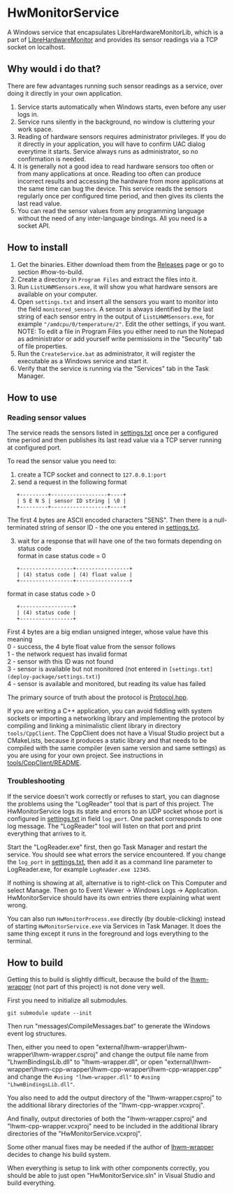 # HwMonitorService

A Windows service that encapsulates LibreHardwareMonitorLib, which is a part of [LibreHardwareMonitor](https://github.com/LibreHardwareMonitor/LibreHardwareMonitor)
and provides its sensor readings via a TCP socket on localhost.


## Why would i do that?

There are few advantages running such sensor readings as a service, over doing it directly in your own application.
1. Service starts automatically when Windows starts, even before any user logs in.
2. Service runs silently in the background, no window is cluttering your work space.
3. Reading of hardware sensors requires administrator privileges. If you do it directly in your application, you will have to confirm UAC dialog everytime it starts.
   Service always runs as administrator, so no confirmation is needed.
4. It is generally not a good idea to read hardware sensors too often or from many applications at once.
   Reading too often can produce incorrect results and accessing the hardware from more applications at the same time can bug the device.
   This service reads the sensors regularly once per configured time period, and then gives its clients the last read value.
5. You can read the sensor values from any programming language without the need of any inter-language bindings. All you need is a socket API.
   

## How to install

1. Get the binaries. Either download them from the [Releases](https://github.com/Youda008/HwMonitorService/releases) page or go to section #how-to-build.
2. Create a directory in `Program Files` and extract the files into it.
3. Run `ListLHWMSensors.exe`, it will show you what hardware sensors are available on your computer.
4. Open `settings.txt` and insert all the sensors you want to monitor into the field `monitored_sensors`.
   A sensor is always identified by the last string of each sensor entry in the output of `ListLHWMSensors.exe`, for example `"/amdcpu/0/temperature/2"`.
   Edit the other settings, if you want.<br/>
   NOTE: To edit a file in Program Files you either need to run the Notepad as administrator or add yourself write permissions in the "Security" tab of file properties.
4. Run the `CreateService.bat` as administrator, it will register the executable as a Windows service and start it.
5. Verify that the service is running via the "Services" tab in the Task Manager.


## How to use

### Reading sensor values

The service reads the sensors listed in [settings.txt](deploy-package/settings.txt) once per a configured time period and then publishes its last read value via a TCP server running at configured port.

To read the sensor value you need to:
1. create a TCP socket and connect to `127.0.0.1:port`
2. send a request in the following format
```
   +---------+------------------+----+
   | S E N S | sensor ID string | \0 |
   +---------+------------------+----+
```
   The first 4 bytes are ASCII encoded characters "SENS".
   Then there is a null-terminated string of sensor ID - the one you entered in [settings.txt](deploy-package/settings.txt).

3. wait for a response that will have one of the two formats depending on status code<br>
   format in case status code = 0
```
   +-----------------+-----------------+
   | (4) status code | (4) float value |
   +-----------------+-----------------+
```
   format in case status code > 0
```
   +-----------------+
   | (4) status code |
   +-----------------+
```
   First 4 bytes are a big endian unsigned integer, whose value have this meaning<br/>
   0 - success, the 4 byte float value from the sensor follows<br/>
   1 - the network request has invalid format<br/>
   2 - sensor with this ID was not found<br/>
   3 - sensor is available but not monitored (not entered in `[settings.txt](deploy-package/settings.txt)`)<br/>
   4 - sensor is available and monitored, but reading its value has failed<br/>
   
The primary source of truth about the protocol is [Protocol.hpp](src/Protocol.hpp).

If you are writing a C++ application, you can avoid fiddling with system sockets or importing a networking library and implementing the protocol
by compiling and linking a minimalistic client library in directory `tools/CppClient`.
The CppClient does not have a Visual Studio project but a CMakeLists, because it produces a static library and that needs to be compiled
with the same compiler (even same version and same settings) as you are using for your own project. See instructions in [tools/CppClient/README](tools/CppClient/README.md).


### Troubleshooting

If the service doesn't work correctly or refuses to start, you can diagnose the problems using the "LogReader" tool that is part of this project.
The HwMonitorService logs its state and errors to an UDP socket whose port is configured in [settings.txt](deploy-package/settings.txt) in field `log_port`.
One packet corresponds to one log message. The "LogReader" tool will listen on that port and print everything that arrives to it.

Start the "LogReader.exe" first, then go Task Manager and restart the service. You should see what errors the service encountered.
If you change the `log_port` in [settings.txt](deploy-package/settings.txt), then add it as a command line parameter to LogReader.exe, for example
`LogReader.exe 12345`.

If nothing is showing at all, alternative is to right-click on This Computer and select Manage. Then go to Event Viewer -> Windows Logs -> Application.
HwMonitorService should have its own entries there explaining what went wrong.

You can also run `HwMonitorProcess.exe` directly (by double-clicking) instead of starting `HwMonitorService.exe` via Services in Task Manager.
It does the same thing except it runs in the foreground and logs everything to the terminal.


## How to build

Getting this to build is slightly difficult, because the build of the [lhwm-wrapper](https://gitlab.com/OpenRGBDevelopers/lhwm-wrapper/) (not part of this project) is not done very well.

First you need to initialize all submodules.
```
git submodule update --init
```

Then run "messages\CompileMessages.bat" to generate the Windows event log structures.

Then, either you need to open "external\lhwm-wrapper\lhwm-wrapper\lhwm-wrapper.csproj" and change the output file name from "LhwmBindingsLib.dll" to "lhwm-wrapper.dll",
or open "external\lhwm-wrapper\lhwm-cpp-wrapper\lhwm-cpp-wrapper\lhwm-cpp-wrapper.cpp" and change the `#using "lhwm-wrapper.dll"` to `#using "LhwmBindingsLib.dll"`.

You also need to add the output directory of the "lhwm-wrapper.csproj" to the additional library directories of the "lhwm-cpp-wrapper.vcxproj".

And finally, output directories of both the "lhwm-wrapper.csproj" and "lhwm-cpp-wrapper.vcxproj" need to be included in the additional library directories of the "HwMonitorService.vcxproj".

Some other manual fixes may be needed if the author of [lhwm-wrapper](https://gitlab.com/OpenRGBDevelopers/lhwm-wrapper/) decides to change his build system.

When everything is setup to link with other components correctly, you should be able to just open "HwMonitorService.sln" in Visual Studio and build everything.
